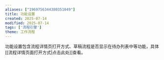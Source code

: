 ```yaml
---
aliases: ["1969756344380351049"]
title: 功能设置
created: 2025-07-14
modified: 2025-07-14
tags: ['流程引擎']
theme: 工作流程
---
```


功能设置包含流程详情页打开方式、草稿流程是否显示在待办列表中等功能，具体[[流程详情页面打开方式|点击此处]]查看。